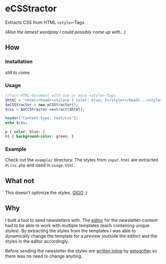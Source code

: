 # eCSStractor

Extracts CSS from HTML `<style>`-Tags

*(Also the lamest wordplay I could possibly come up with...)*


## How

### Installation

*still to come* 

### Usage

```php
//Your HTML-Document with one or more <style>-Tags
$html = '<html><head><style>p { color: blue; }</style></head>...<style>h1 { background-color: green; }</style></html>'; 
$eCSStractor = new eCSStractor();
$css = $eCCStractor->extract($html);

header("Content-type: text/css");
echo $css;
```

```css
p { color: blue; }
h1 { background-color: green; }
```

### Example

Check out the `example/` directory. The styles from `input.html` are extracted in `css.php` and used in `usage.html`.

## What not

This doesn't optimize the styles. [GIGO](https://en.wikipedia.org/wiki/Garbage_in,_garbage_out) ;)

## Why

I built a tool to send newsletters with. The [editor](http://ckeditor.com/) for the newsletter-content had to be able to work with multiple templates (each containing unique styles). By extracting the styles from the templates I was able to dynamically change the template for a preview (outside the editor) and the styles in the editor accordingly.

Before sending the newsletter the styles are [written inline](http://templates.mailchimp.com/resources/email-client-css-support/) by [emogrifier](https://github.com/jjriv/emogrifier) so there was no need to change anyting.